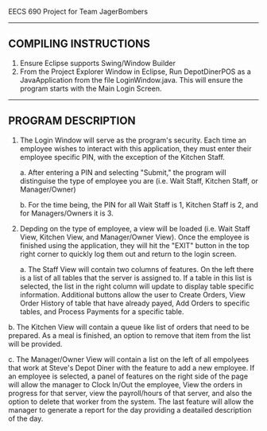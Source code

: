 EECS 690 Project for Team JagerBombers

------------------------------------------------------------------------
COMPILING INSTRUCTIONS
------------------------------------------------------------------------
1. Ensure Eclipse supports Swing/Window Builder
2. From the Project Explorer Window in Eclipse, Run DepotDinerPOS as a
   JavaApplication from the file LoginWindow.java.  This will ensure the
   program starts with the Main Login Screen.


------------------------------------------------------------------------
PROGRAM DESCRIPTION
------------------------------------------------------------------------
1. The Login Window will serve as the program's security.  Each time an
   employee wishes to interact with this application, they must enter
   their employee specific PIN, with the exception of the Kitchen Staff.

   a. After entering a PIN and selecting "Submit," the program will
      distinguise the type of employee you are (i.e. Wait Staff,
      Kitchen Staff, or Manager/Owner)
      
   b. For the time being, the PIN for all Wait Staff is 1, Kitchen Staff
      is 2, and for Managers/Owners it is 3.
      
2. Depding on the type of employee, a view will be loaded (i.e. Wait
   Staff View, Kitchen View, and Manager/Owner View).  Once the employee
   is finished using the application, they will hit the "EXIT" button in
   the top right corner to quickly log them out and return to the login
   screen.

   a. The Staff View will contain two columns of features. On the left
      there is a list of all tables that the server is assigned to. If
      a table in this list is selected, the list in the right column
      will update to display table specific information.  Additional
      buttons allow the user to Create Orders, View Order History of
      table that have already payed, Add Orders to specific tables, and
      Process Payments for a specific table.
      
  b.  The Kitchen View will contain a queue like list of orders that need
      to be prepared.  As a meal is finished, an option to remove that
      item from the list will be provided.
      
  c.  The Manager/Owner View will contain a list on the left of all 
      empolyees that work at Steve's Depot Diner with the feature to add
      a new employee.  If an employee is selected, a panel of features on 
      the right side of the page will allow the manager to Clock In/Out
      the employee, View the orders in progress for that server, view the
      payroll/hours of that server, and also the option to delete that
      worker from the system.  The last feature will allow the manager to
      generate a report for the day providing a deatailed description of
      the day.


  
  
  
  
  
  
  
